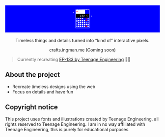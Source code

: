 ![A device with a display showing "163", a grid of 15-ish buttons and sparkles all around](/docs/cover.gif)

<p align="center">
Timeless things and details turned into “kind of” interactive pixels.
</p>

<p align="center">
crafts.ingman.me (Coming soon)
</p>

> Currently recreating [EP-133 by Teenage Engineering](https://teenage.engineering/products/ep-133) 🧑‍🎨

## About the project

* Recreate timeless designs using the web
* Focus on details and have fun

## Copyright notice
This project uses fonts and illustrations created by Teenage Engineering, all rights reserved to Teenage Engineering. I am in no way affiliated with Teenage Engineering, this is purely for educational purposes.